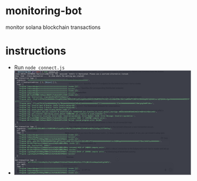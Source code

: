 # monitoring-bot
monitor solana blockchain transactions

# instructions

- Run `node connect.js`
- ![Logs](resources/sol_dev_txns.png)
